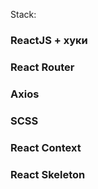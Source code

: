 Stack: 

### ReactJS + хуки
### React Router
### Axios
### SCSS
### React Context
### React Skeleton